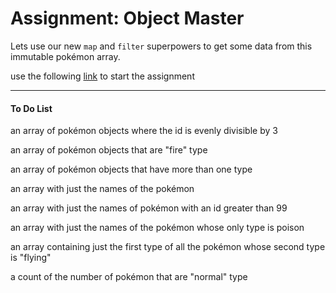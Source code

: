 <h1>Assignment: Object Master</h1>

<p>Lets use our new <code>map</code> and <code>filter</code> superpowers to get some data from this immutable pokémon array.</p>
<p>use the following <a href="">link</a> to start the assignment</p>


<hr>


<h4>To Do List</h4>
<p>an array of pokémon objects where the id is evenly divisible by 3</p>
<p>an array of pokémon objects that are "fire" type</p>
<p>an array of pokémon objects that have more than one type</p>
<p>an array with just the names of the pokémon</p>
<p>an array with just the names of pokémon with an id greater than 99</p>
<p>an array with just the names of the pokémon whose only type is poison</p>
<p>an array containing just the first type of all the pokémon whose second type is "flying"</p>
<p>a count of the number of pokémon that are "normal" type</p>


